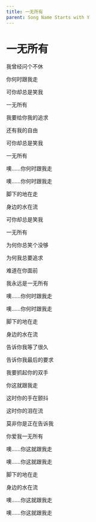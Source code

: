 ```yaml
---
title: 一无所有
parent: Song Name Starts with Y
---
```


# 一无所有

我曾经问个不休

你何时跟我走

可你却总是笑我

一无所有

我要给你我的追求

还有我的自由

可你却总是笑我

一无所有

噢……你何时跟我走

噢……你何时跟我走

脚下的地在走

身边的水在流

可你却总是笑我

一无所有

为何你总笑个没够

为何我总要追求

难道在你面前

我永远是一无所有

噢……你何时跟我走

噢……你何时跟我走

脚下的地在走

身边的水在流

告诉你我等了很久

告诉你我最后的要求

我要抓起你的双手

你这就跟我走

这时你的手在颤抖

这时你的泪在流

莫非你是正在告诉我

你爱我一无所有

噢……你这就跟我走

噢……你这就跟我走

脚下的地在走

身边的水在流

噢……你这就跟我走

噢……你这就跟我走